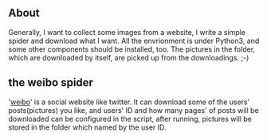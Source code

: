 ## About
Generally, I want to collect some images from a website, I write a simple spider and download what I want. All the envrionment is under Python3, and some other components should be installed, too. The pictures in the folder, which are downloaded by itself, are picked up from the downloadings. ;-)

## the weibo spider
'[weibo](http://weibo.com)' is a social website like twitter. It can download some of the users' posts(pictures) you like, and users' ID and how many pages' of posts will be downloaded can be configured in the script, after running, pictures will be stored in the folder which named by the user ID.
